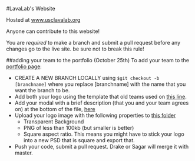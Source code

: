 #LavaLab's Website

Hosted at www.usclavalab.org

Anyone can contribute to this website!

You are _required_ to make a branch and submit a pull request before any changes go to the live site. be sure not to break this rule!

##adding your team to the portfolio (October 25th)
To add your team to the [portfolio page](http://usclavalab.org/portfolio.html):
- CREATE A NEW BRANCH LOCALLY using ```$git checkout -b [branchname]``` where you replace [branchname] with the name that you want the branch to be.
- Add both your logo using the template that old teams used on [this line](https://github.com/LavaLabUSC/usclavalab.org/blob/master/lavalab/html/portfolio.html#L54).
- Add your modal with a brief description (that you and your team agrees on) at the bottom of the file, [here](https://github.com/LavaLabUSC/usclavalab.org/blob/master/lavalab/html/portfolio.html#L147)
- Upload your logo image with the following properties to [this folder](https://github.com/LavaLabUSC/usclavalab.org/tree/master/lavalab/html/assets/images/projects)
  - Transparent Background
  - PNG of less than 100kb (but smaller is better)
  - Square aspect ratio. This means you might have to stick your logo into a new PSD that is square and export that.
- Push your code, submit a pull request. Drake or Sagar will merge it with master.
